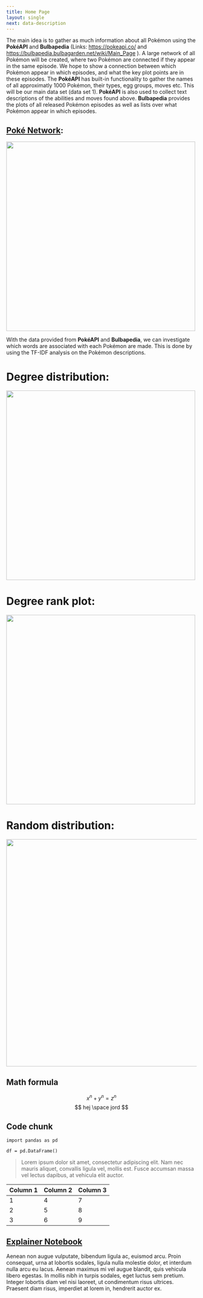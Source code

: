 ```yaml
---
title: Home Page
layout: single
next: data-description
---
```


The main idea is to gather as much information about all Pokémon using the **PokéAPI** and **Bulbapedia** (Links: https://pokeapi.co/ and https://bulbapedia.bulbagarden.net/wiki/Main_Page ). A large network of all Pokémon will be created, where two Pokémon are connected if they appear in the same episode.
We hope to show a connection between which Pokémon appear in which episodes, and what the key plot points are in these episodes.
The **PokéAPI** has built-in functionality to gather the names of all approximatly 1000 Pokémon, their types, egg groups, moves etc. This will be our main data set (data set 1). **PokéAPI** is also used to collect text descriptions of the abilities and moves found above. **Bulbapedia** provides the plots of all released Pokémon episodes as well as lists over what Pokémon appear in which episodes. 

## [Poké Network](network-analysis/):
<img src="images/network.png" width="500" />

With the data provided from **PokéAPI** and **Bulbapedia**, we can investigate which words are associated with each Pokémon are made. This is done by using the TF-IDF analysis on the Pokémon descriptions.

# Degree distribution:
<img src="images/degree_distribution_all.png" width="500" />

# Degree rank plot:
<img src="images/degree_rank_plot_all.png" width="500" />

# Random distribution:
<img src="images/random_distributions_all.png" width="600" />

## Math formula


$$ x^n + y^n = z^n $$
$$ hej \space jord $$

## Code chunk

```
import pandas as pd

df = pd.DataFrame()
```

> Lorem ipsum dolor sit amet, consectetur adipiscing elit. Nam nec mauris aliquet, convallis ligula vel, mollis est. Fusce accumsan massa vel lectus dapibus, at vehicula elit auctor.

| Column 1  | Column 2  |  Column 3 |
|---|---|---|
| 1 | 4 | 7 |
| 2 | 5 | 8 |
| 3 | 6 | 9 |

## [Explainer Notebook](explainer-notebook.html)

Aenean non augue vulputate, bibendum ligula ac, euismod arcu. Proin consequat, urna at lobortis sodales, ligula nulla molestie dolor, et interdum nulla arcu eu lacus. Aenean maximus mi vel augue blandit, quis vehicula libero egestas. In mollis nibh in turpis sodales, eget luctus sem pretium. Integer lobortis diam vel nisi laoreet, ut condimentum risus ultrices. Praesent diam risus, imperdiet at lorem in, hendrerit auctor ex.